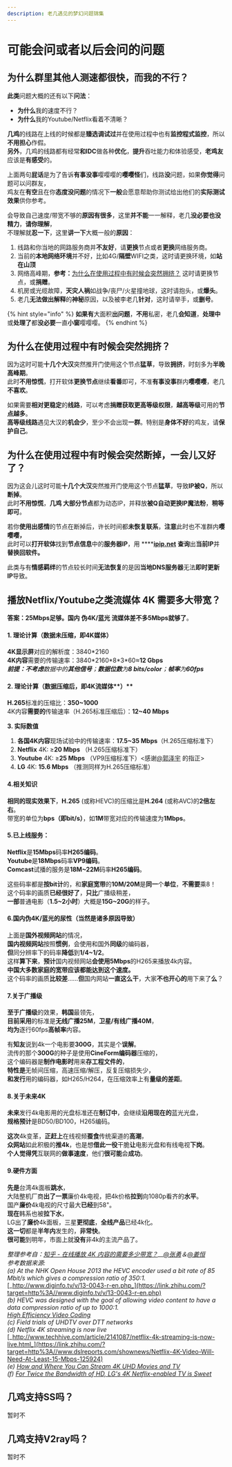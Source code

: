 ```yaml
---
description: 老几遇见的梦幻问题锦集
---
```


# 可能会问或者以后会问的问题

## 为什么群里其他人测速都很快，而我的不行？

**此类**问题大概的还有以下**问法**：

* **为什么**我的速度不行？
* **为什么**我的Youtube/Netflix看着不清晰？

**几鸡**的线路在上线的时候都是**臻选调试过**并在使用过程中也有**监控程式监控**，所以**不用担心**作假。  
**另外**，几鸡的线路都有经常**和IDC**做各种**优化**，**提升**吞吐能力和体验感受，**老鸡友**应该是**有感受**的。

上面两句**屁话**是为了告诉**有事没事**嘤嘤嘤的**嘤嘤怪**们，线路**没**问题，如果**你觉得**问题可以问群友，  
鸡友在**有空**且在你**态度没问题**的情况下**一般**会愿意帮助你测试给出他们的**实际测试效果**供你参考。

会导致自己速度/带宽不够的**原因有很多**，这里**并不能**一一解释，老几**没必要也没精力**，**请你理解**，  
不理解就**忍一下**，这里**讲一下**大概一般的**原因**：

1. 线路和你当地的网路服务商并**不友好**，请**更换**节点或者**更换**网络服务商。
2. 当前的**本地网络环境**并不好，比如4G/**隔壁**WIFI之类，这时请更换环境，如**站在山顶**
3. 网络高峰期，**参考：**[为什么在使用过程中有时候会突然拥挤？](https://www.lisuanlaoji.help/~/drafts/-LYfmtx8VcNVOn-64Aao/primary/chang-jian-wen-ti/li-lao-ji-yu-jian-de-meng-huan-wen-ti-jin-ji#wei-shen-me-zai-shi-yong-guo-cheng-zhong-you-shi-hou-hui-tu-ran-yong-ji) 这时请更换节点，或**捐赠**。
4. 机房或光缆故障，**天灾人祸**如战争/丧尸/火星撞地球，这时请抱头，或**爆头**。
5. 老几**无法做出解释**的**神秘**原因，以及被李老几**针对**，这时请举手，或**删号**。

{% hint style="info" %}
**如果有**大面积**出问题**，**不用**私密，老几**会知道**，**处理中**或**处理了**都**没必要**一直**小窗**嘤嘤嘤。
{% endhint %}

## 为什么在使用过程中有时候会突然拥挤？

因为这时可能**十几个大汉**突然推开门使用这个节点**猛草**，导致**拥挤**，时刻多为**半晚高峰期**。  
此时**不用惊慌**，打开软体**更换节点**继续**看番**即可，不准**有事没事**群内**嘤嘤嘤**，老几**不喜欢**。

如果需要**相对更稳定**的**线路**，可以考虑**捐赠获取更高等级权限**，**越高等级**可用的**节点越多**。  
**高等级线路**遇见大汉的**机会少**，至少不会出现**一群**。特别是**身体不好**的鸡友，请**保护自己**。

## 为什么在使用过程中有时候会突然断掉，一会儿又好了？

因为这会儿这时可能**十几个大汉**突然推开门使用这个节点**猛草**，导致**IP被Q**，所以**断掉**。  
此时**不用惊慌**，**几鸡 大部分节点**都为动态IP，并释放**被Q自动更换IP魔法粉**，**稍等即可**。

若你**使用出感情**的节点在断掉后，许长时间都**未恢复联系**，**注意**此时也不准群内**嘤嘤嘤，**  
此时可以**打开软体**找到**节点信息**中的**服务器IP**，用 ****[**ipip.net**](https://ipip.net/ip.html) **查询**出**当前IP**并**替换回软件。**

此类与有**情感羁绊**的节点较长时间**无法恢复**的是因**当地DNS服务器**无法**即时更新IP**导致。

## 播放Netflix/Youtube之类流媒体 4K 需要多大带宽？

**答案：25Mbps足够。**国内 **伪4K/蓝光** 流媒体差不多**5Mbps就够了**。

#### 1. **理论计算（数据未压缩**，即4K媒体）

**4K显示屏**对应的解析度：3840\*2160  
**4K内容**需要的传输速率：3840\*2160\*8\*3\*60≈**12 Gbps**  
_**前提：不考虑**数据中的**其他信号**；**数据位数**为**8 bits/color**；**帧率**为**60fps**_

#### **2. 理论计算（数据压缩后**，即4K流媒体**）**

 **H.265**标准的压缩比：**350~1000**   
4K内容**需要的**传输速率（H.265标准压缩后）：**12~40 Mbps**

 **3. 实际数值**

1. **各国4K内容**现场试验中的传输速率：**17.5~35 Mbps**（H.265压缩标准下）
2. **Netflix** 4K: ≥**20 Mbps** （H.265压缩标准下）
3. **Youtube** 4K: ≥**25 Mbps** （VP9压缩标准下）&lt;感谢[@郭泽宇](//www.zhihu.com/people/781f4fc45ed31a0da5c1488ab95f8889) 的指正&gt;
4. **LG** 4K: **15.6 Mbps** （推测同样为H.265压缩标准）

#### 4.相关知识

**相同的现实效果下**，**H.265** \(或称HEVC\)的压缩比是**H.264** \(或称AVC\)的**2倍左右**。  
带宽的单位为**bps（即bit/s）**，如**1M**带宽对应的传输速度为**1Mbps**。

#### 5.已上线服务：

**Netflix**是**15Mbps**码率**H265编码**。  
**Youtube**是**18Mbps**码率**VP9编码**。  
**Comcast**试播的服务是**18M~22M**码率**H265编码**。

这些码率都是**按bit计**的，和**家庭宽带**的**10M/20M**是**同一**个**单位**，**不需要**乘8！  
这个码率的画质**已经很好了**，**只比**广播级稍差，  
**一部**普通电影（**1.5~2小时**）大概是**15G~20G**的样子。

#### 6.国内伪4K/蓝光的尿性（当然是诸多原因导致）

上面是**国外视频网站**的情况，  
**国内视频网站**按照**惯例**，会使用和国外**同级**的编码器，  
**但**同分辨率下的码率**降低**到**1/4~1/2**。  
这样**算下来**，**预计**国内视频网站**会使用5Mbps**的H265来播放4k内容。  
**中国大多数家庭的宽带应该都能达到这个速度。**  
这个码率的画质**比较差**……**但**国内网站**一直这么干**，大家**不也开心的**用下来了**么**？

#### 7.关于广播级

**至于广播级**的效果，**韩国**最领先，  
**目前采用**的标准是**无线广播25M**，**卫星/有线广播40M**，  
**均为**逐行60fps**高帧率**内容。

有**知友**说到4k一个电影要**300G**，其实是个**误解**。  
流传的那个**300G**的种子是使用**CineForm编码器**压缩的，  
这个编码器是**制作电影时**用来**存工程文件的**，  
**特性是**无帧间压缩，高速压缩/解压，反复压缩损失少，  
**和发行**用的编码器，如H265/H264，在压缩效率上有**量级的差距**。

#### 8.关于未来4K

**未来**发行4k电影用的光盘标准还在**制订中**，会继续**沿用现在的**蓝光光盘，  
**规格预计**是BD50/BD100，H265编码。

**这次**4k变革，**正赶上**在线视频**蚕食**传统渠道的**高潮**，  
**众网站**如此积极的**推4k**，也是想**借此一役**干脆**让**电影光盘和有线电视**下岗**。  
**个人觉得凭**互联网的**做事速度**，他们**很可能**会**成功**。

#### 9.硬件方面

**先是**台湾4k面板**跳水**，  
大陆整机厂商**出了一票**廉价4k电视，把4k价格**拉到**向1080p看齐的**水平**。  
国产**廉价**4k电视的尺寸最大**已经**到58"。  
**现在**韩系也被**拉下水**，  
LG出了**廉价**4k面板，三星**更彻底**，**全线产品**已经4k化。  
**这一切**都是**半年内**发生的，**非常快**。  
**很可能**到明年，市面上就**没有**非4k的主流产品了。

_整理参考自：_[_知乎 - 在线播放 4K 内容的需要多少带宽？_](https://www.zhihu.com/question/23455508)\_\_[_@张勇_](https://www.zhihu.com/people/zhang-yong-93-79)_＆_[_@姜恒_](https://www.zhihu.com/people/jiangheng51)  
_参考数据来源:  
\(a\) At the NHK Open House 2013 the HEVC encoder used a bit rate of 85 Mbit/s which gives a compression ratio of 350:1._  
[_http://www.diginfo.tv/v/13-0043-r-en.php_](https://link.zhihu.com/?target=http%3A//www.diginfo.tv/v/13-0043-r-en.php)  
_\(b\) HEVC was designed with the goal of allowing video content to have a data compression ratio of up to 1000:1._  
[_High Efficiency Video Coding_](https://link.zhihu.com/?target=https%3A//en.wikipedia.org/wiki/High_Efficiency_Video_Coding)  
_\(c\) Field trials of UHDTV over DTT networks  
\(d\) Netflix 4K streaming is now live_  
[_http://www.techhive.com/article/2141087/netflix-4k-streaming-is-now-live.html_](https://link.zhihu.com/?target=http%3A//www.dslreports.com/shownews/Netflix-4K-Video-Will-Need-At-Least-15-Mbps-125924)  
_\(e\)_ [_How and Where You Can Stream 4K UHD Movies and TV_](https://link.zhihu.com/?target=http%3A//www.digitaltrends.com/home-theater/where-and-how-to-watch-4k-uhd-content/)  
_\(f\)_ [_For Twice the Bandwidth of HD, LG's 4K Netflix-enabled TV is Sweet_](https://link.zhihu.com/?target=http%3A//thenextweb.com/gadgets/2014/01/07/first-impression-twice-bandwidth-lgs-4k-netflix-enabled-tv-sweet/%23gref)

## 几鸡支持SS吗？

暂时不

## 几鸡支持V2ray吗？

暂时不





